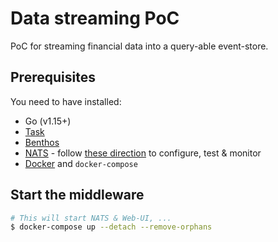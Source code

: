 # Data streaming PoC

PoC for streaming financial data into a query-able event-store.

## Prerequisites

You need to have installed:

* Go (v1.15+)
* [Task](https://taskfile.dev/#/)
* [Benthos](https://www.benthos.dev/)
* [NATS](https://nats.io/) - follow [these direction](./docs/nats-setup.md) to configure, test & monitor
* [Docker](https://www.docker.com/products/docker-desktop) and `docker-compose`

## Start the middleware

~~~bash
# This will start NATS & Web-UI, ...
$ docker-compose up --detach --remove-orphans
~~~

